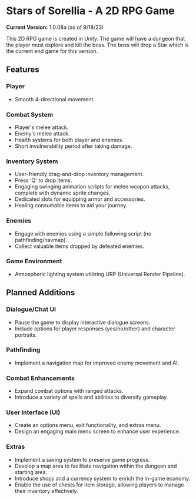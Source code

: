 # Stars of Sorellia - A 2D RPG Game

**Current Version:** 1.0.08a (as of 9/18/23)

This 2D RPG game is created in Unity. The game will have a dungeon that the player must explore and kill the boss. The boss will drop a Star which is the current end game for this version. 

## Features

### Player
- Smooth 4-directional movement.

### Combat System
- Player's melee attack.
- Enemy's melee attack.
- Health systems for both player and enemies.
- Short invulnerability period after taking damage.

### Inventory System
- User-friendly drag-and-drop inventory management.
- Press 'Q' to drop items.
- Engaging swinging animation scripts for melee weapon attacks, complete with dynamic sprite changes.
- Dedicated slots for equipping armor and accessories.
- Healing consumable items to aid your journey.

### Enemies
- Engage with enemies using a simple following script (no pathfinding/navmap).
- Collect valuable items dropped by defeated enemies.

### Game Environment
- Atmospheric lighting system utilizing URP (Universal Render Pipeline).

## Planned Additions

### Dialogue/Chat UI
- Pause the game to display interactive dialogue screens.
- Include options for player responses (yes/no/other) and character portraits.

### Pathfinding
- Implement a navigation map for improved enemy movement and AI.

### Combat Enhancements
- Expand combat options with ranged attacks.
- Introduce a variety of spells and abilities to diversify gameplay.

### User Interface (UI)
- Create an options menu, exit functionality, and extras menu.
- Design an engaging main menu screen to enhance user experience.

### Extras
- Implement a saving system to preserve game progress.
- Develop a map area to facilitate navigation within the dungeon and starting area.
- Introduce shops and a currency system to enrich the in-game economy.
- Enable the use of chests for item storage, allowing players to manage their inventory effectively.
